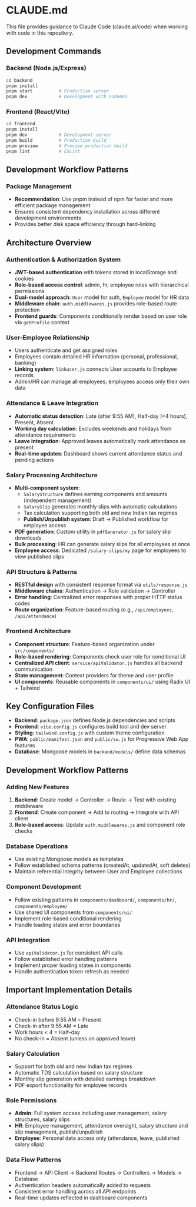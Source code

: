 # CLAUDE.md

This file provides guidance to Claude Code (claude.ai/code) when working with code in this repository.

## Development Commands

### Backend (Node.js/Express)
```bash
cd backend
pnpm install
pnpm start          # Production server
pnpm dev            # Development with nodemon
```

### Frontend (React/Vite)
```bash
cd frontend
pnpm install
pnpm dev            # Development server
pnpm build          # Production build
pnpm preview        # Preview production build
pnpm lint           # ESLint
```

## Development Workflow Patterns

### Package Management
- **Recommendation**: Use pnpm instead of npm for faster and more efficient package management
- Ensures consistent dependency installation across different development environments
- Provides better disk space efficiency through hard-linking

## Architecture Overview

### Authentication & Authorization System
- **JWT-based authentication** with tokens stored in localStorage and cookies
- **Role-based access control**: admin, hr, employee roles with hierarchical permissions
- **Dual-model approach**: `User` model for auth, `Employee` model for HR data
- **Middleware chain**: `auth.middlewares.js` provides role-based route protection
- **Frontend guards**: Components conditionally render based on user role via `getProfile` context

### User-Employee Relationship
- Users authenticate and get assigned roles
- Employees contain detailed HR information (personal, professional, banking)
- **Linking system**: `linkuser.js` connects User accounts to Employee records
- Admin/HR can manage all employees; employees access only their own data

### Attendance & Leave Integration
- **Automatic status detection**: Late (after 9:55 AM), Half-day (<4 hours), Present, Absent
- **Working day calculation**: Excludes weekends and holidays from attendance requirements
- **Leave integration**: Approved leaves automatically mark attendance as present
- **Real-time updates**: Dashboard shows current attendance status and pending actions

### Salary Processing Architecture
- **Multi-component system**:
  - `SalaryStructure` defines earning components and amounts (independent management)
  - `SalarySlip` generates monthly slips with automatic calculations
  - Tax calculation supporting both old and new Indian tax regimes
  - **Publish/Unpublish system**: Draft → Published workflow for employee access
- **PDF generation**: Custom utility in `pdfGenerator.js` for salary slip downloads
- **Bulk processing**: HR can generate salary slips for all employees at once
- **Employee access**: Dedicated `/salary-slips/my` page for employees to view published slips

### API Structure & Patterns
- **RESTful design** with consistent response format via `utils/response.js`
- **Middleware chains**: Authentication → Role validation → Controller
- **Error handling**: Centralized error responses with proper HTTP status codes
- **Route organization**: Feature-based routing (e.g., `/api/employees`, `/api/attendance`)

### Frontend Architecture
- **Component structure**: Feature-based organization under `src/components/`
- **Role-based rendering**: Components check user role for conditional UI
- **Centralized API client**: `service/apiValidator.js` handles all backend communication
- **State management**: Context providers for theme and user profile
- **UI components**: Reusable components in `components/ui/` using Radix UI + Tailwind

## Key Configuration Files

- **Backend**: `package.json` defines Node.js dependencies and scripts
- **Frontend**: `vite.config.js` configures build tool and dev server
- **Styling**: `tailwind.config.js` with custom theme configuration
- **PWA**: `public/manifest.json` and `public/sw.js` for Progressive Web App features
- **Database**: Mongoose models in `backend/models/` define data schemas

## Development Workflow Patterns

### Adding New Features
1. **Backend**: Create model → Controller → Route → Test with existing middleware
2. **Frontend**: Create component → Add to routing → Integrate with API client
3. **Role-based access**: Update `auth.middlewares.js` and component role checks

### Database Operations
- Use existing Mongoose models as templates
- Follow established schema patterns (createdAt, updatedAt, soft deletes)
- Maintain referential integrity between User and Employee collections

### Component Development
- Follow existing patterns in `components/dashboard/`, `components/hr/`, `components/employee/`
- Use shared UI components from `components/ui/`
- Implement role-based conditional rendering
- Handle loading states and error boundaries

### API Integration
- Use `apiValidator.js` for consistent API calls
- Follow established error handling patterns
- Implement proper loading states in components
- Handle authentication token refresh as needed

## Important Implementation Details

### Attendance Status Logic
- Check-in before 9:55 AM = Present
- Check-in after 9:55 AM = Late  
- Work hours < 4 = Half-day
- No check-in = Absent (unless on approved leave)

### Salary Calculation
- Support for both old and new Indian tax regimes
- Automatic TDS calculation based on salary structure
- Monthly slip generation with detailed earnings breakdown
- PDF export functionality for employee records

### Role Permissions
- **Admin**: Full system access including user management, salary structures, salary slips
- **HR**: Employee management, attendance oversight, salary structure and slip management, publish/unpublish
- **Employee**: Personal data access only (attendance, leave, published salary slips)

### Data Flow Patterns
- Frontend → API Client → Backend Routes → Controllers → Models → Database
- Authentication headers automatically added to requests
- Consistent error handling across all API endpoints
- Real-time updates reflected in dashboard components